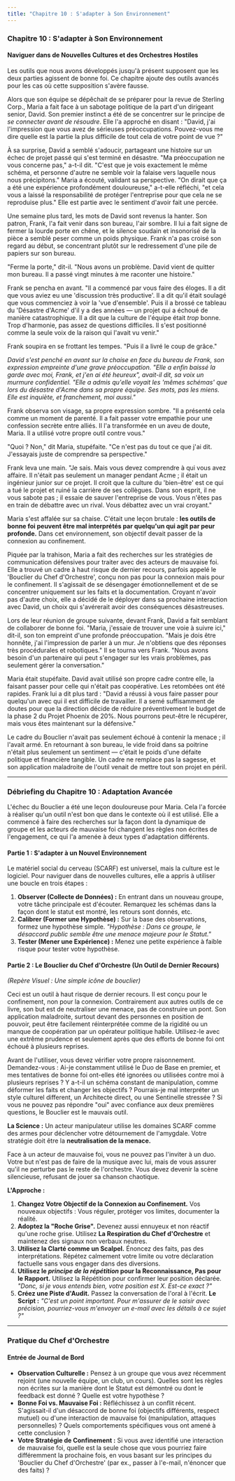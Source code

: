 ```yaml
---
title: "Chapitre 10 : S'adapter à Son Environnement"
---
```

### **Chapitre 10 : S'adapter à Son Environnement**
#### Naviguer dans de Nouvelles Cultures et des Orchestres Hostiles

Les outils que nous avons développés jusqu'à présent supposent que les deux parties agissent de bonne foi. Ce chapitre ajoute des outils avancés pour les cas où cette supposition s'avère fausse.

Alors que son équipe se dépêchait de se préparer pour la revue de Sterling Corp., Maria a fait face à un sabotage politique de la part d'un dirigeant senior, David. Son premier instinct a été de se concentrer sur le principe de *se connecter avant de résoudre*. Elle l'a approché en disant : "David, j'ai l'impression que vous avez de sérieuses préoccupations. Pouvez-vous me dire quelle est la partie la plus difficile de tout cela de votre point de vue ?"

À sa surprise, David a semblé s'adoucir, partageant une histoire sur un échec de projet passé qui s'est terminé en désastre. "Ma préoccupation ne vous concerne pas," a-t-il dit. "C'est que je vois exactement le même schéma, et personne d'autre ne semble voir la falaise vers laquelle nous nous précipitons." Maria a écouté, validant sa perspective. "On dirait que ça a été une expérience profondément douloureuse," a-t-elle réfléchi, "et cela vous a laissé la responsabilité de protéger l'entreprise pour que cela ne se reproduise plus." Elle est partie avec le sentiment d'avoir fait une percée.

Une semaine plus tard, les mots de David sont revenus la hanter. Son patron, Frank, l'a fait venir dans son bureau, l'air sombre. Il lui a fait signe de fermer la lourde porte en chêne, et le silence soudain et insonorisé de la pièce a semblé peser comme un poids physique. Frank n'a pas croisé son regard au début, se concentrant plutôt sur le redressement d'une pile de papiers sur son bureau.

"Ferme la porte," dit-il. "Nous avons un problème. David vient de quitter mon bureau. Il a passé vingt minutes à me raconter une histoire."

Frank se pencha en avant. "Il a commencé par vous faire des éloges. Il a dit que vous aviez eu une 'discussion très productive'. Il a dit qu'il était soulagé que vous commenciez à voir la 'vue d'ensemble'. Puis il a brossé ce tableau du 'Désastre d'Acme' d'il y a des années — un projet qui a échoué de manière catastrophique. Il a dit que la culture de l'équipe était *trop* bonne. Trop d'harmonie, pas assez de questions difficiles. Il s'est positionné comme la seule voix de la raison qui l'avait vu venir."

Frank soupira en se frottant les tempes. "Puis il a livré le coup de grâce."

*David s'est penché en avant sur la chaise en face du bureau de Frank, son expression empreinte d'une grave préoccupation. "Elle a enfin baissé la garde avec moi, Frank, et j'en ai été heureux", avait-il dit, sa voix un murmure confidentiel. "Elle a admis qu'elle voyait les 'mêmes schémas' que lors du désastre d'Acme dans sa propre équipe. Ses mots, pas les miens. Elle est inquiète, et franchement, moi aussi."*

Frank observa son visage, sa propre expression sombre. "Il a présenté cela comme un moment de parenté. Il a fait passer votre empathie pour une confession secrète entre alliés. Il l'a transformée en un aveu de doute, Maria. Il a utilisé votre propre outil contre vous."

"Quoi ? Non," dit Maria, stupéfaite. "Ce n'est pas du tout ce que j'ai dit. J'essayais juste de comprendre sa perspective."

Frank leva une main. "Je sais. Mais vous devez comprendre à qui vous avez affaire. Il n'était pas seulement un manager pendant Acme ; il était un ingénieur junior sur ce projet. Il croit que la culture du 'bien-être' est ce qui a tué le projet et ruiné la carrière de ses collègues. Dans son esprit, il ne vous sabote pas ; il essaie de sauver l'entreprise de vous. Vous n'êtes pas en train de débattre avec un rival. Vous débattez avec un vrai croyant."

Maria s'est affalée sur sa chaise. C'était une leçon brutale : **les outils de bonne foi peuvent être mal interprétés par quelqu'un qui agit par peur profonde.** Dans cet environnement, son objectif devait passer de la connexion au confinement.

Piquée par la trahison, Maria a fait des recherches sur les stratégies de communication défensives pour traiter avec des acteurs de mauvaise foi. Elle a trouvé un cadre à haut risque de dernier recours, parfois appelé le 'Bouclier du Chef d'Orchestre', conçu non pas pour la connexion mais pour le confinement. Il s'agissait de se désengager émotionnellement et de se concentrer uniquement sur les faits et la documentation. Croyant n'avoir pas d'autre choix, elle a décidé de le déployer dans sa prochaine interaction avec David, un choix qui s'avérerait avoir des conséquences désastreuses.

Lors de leur réunion de groupe suivante, devant Frank, David a fait semblant de collaborer de bonne foi. "Maria, j'essaie de trouver une voie à suivre ici," dit-il, son ton empreint d'une profonde préoccupation. "Mais je dois être honnête, j'ai l'impression de parler à un mur. Je n'obtiens que des réponses très procédurales et robotiques." Il se tourna vers Frank. "Nous avons besoin d'un partenaire qui peut s'engager sur les vrais problèmes, pas seulement gérer la conversation."

Maria était stupéfaite. David avait utilisé son propre cadre contre elle, la faisant passer pour celle qui n'était pas coopérative. Les retombées ont été rapides. Frank lui a dit plus tard : "David a réussi à vous faire passer pour quelqu'un avec qui il est difficile de travailler. Il a semé suffisamment de doutes pour que la direction décide de réduire préventivement le budget de la phase 2 du Projet Phoenix de 20%. Nous pourrons peut-être le récupérer, mais vous êtes maintenant sur la défensive."

Le cadre du Bouclier n'avait pas seulement échoué à contenir la menace ; il l'avait armé. En retournant à son bureau, le vide froid dans sa poitrine n'était plus seulement un sentiment — c'était le poids d'une défaite politique et financière tangible. Un cadre ne remplace pas la sagesse, et son application maladroite de l'outil venait de mettre tout son projet en péril.

---
### **Débriefing du Chapitre 10 : Adaptation Avancée**

L'échec du Bouclier a été une leçon douloureuse pour Maria. Cela l'a forcée à réaliser qu'un outil n'est bon que dans le contexte où il est utilisé. Elle a commencé à faire des recherches sur la façon dont la dynamique de groupe et les acteurs de mauvaise foi changent les règles non écrites de l'engagement, ce qui l'a amenée à deux types d'adaptation différents.

#### **Partie 1 : S'adapter à un Nouvel Environnement**
Le matériel social du cerveau (SCARF) est universel, mais la culture est le logiciel. Pour naviguer dans de nouvelles cultures, elle a appris à utiliser une boucle en trois étapes :
1.  **Observer (Collecte de Données) :** En entrant dans un nouveau groupe, votre tâche principale est d'écouter. Remarquez les schémas dans la façon dont le statut est montré, les retours sont donnés, etc.
2.  **Calibrer (Former une Hypothèse) :** Sur la base des observations, formez une hypothèse simple. *"Hypothèse : Dans ce groupe, le désaccord public semble être une menace majeure pour le Statut."*
3.  **Tester (Mener une Expérience) :** Menez une petite expérience à faible risque pour tester votre hypothèse.

#### **Partie 2 : Le Bouclier du Chef d'Orchestre (Un Outil de Dernier Recours)**
*(Repère Visuel : Une simple icône de bouclier)*

Ceci est un outil à haut risque de dernier recours. Il est conçu pour le confinement, non pour la connexion. Contrairement aux autres outils de ce livre, son but est de neutraliser une menace, pas de construire un pont. Son application maladroite, surtout devant des personnes en position de pouvoir, peut être facilement réinterprétée comme de la rigidité ou un manque de coopération par un opérateur politique habile. Utilisez-le avec une extrême prudence et seulement après que des efforts de bonne foi ont échoué à plusieurs reprises.

Avant de l'utiliser, vous devez vérifier votre propre raisonnement. Demandez-vous : Ai-je constamment utilisé le Duo de Base en premier, et mes tentatives de bonne foi ont-elles été ignorées ou utilisées contre moi à plusieurs reprises ? Y a-t-il un schéma constant de manipulation, comme déformer les faits et changer les objectifs ? Pourrais-je mal interpréter un style culturel different, un Architecte direct, ou une Sentinelle stressée ? Si vous ne pouvez pas répondre "oui" avec confiance aux deux premières questions, le Bouclier est le mauvais outil.

**La Science :** Un acteur manipulateur utilise les domaines SCARF comme des armes pour déclencher votre détournement de l'amygdale. Votre stratégie doit être la **neutralisation de la menace.**

Face à un acteur de mauvaise foi, vous ne pouvez pas l'inviter à un duo. Votre but n'est pas de faire de la musique avec lui, mais de vous assurer qu'il ne perturbe pas le reste de l'orchestre. Vous devez devenir la scène silencieuse, refusant de jouer sa chanson chaotique.

**L'Approche :**
1.  **Changez Votre Objectif de la Connexion au Confinement.** Vos nouveaux objectifs : Vous réguler, protéger vos limites, documenter la réalité.
2.  **Adoptez la "Roche Grise".** Devenez aussi ennuyeux et non réactif qu'une roche grise. Utilisez **La Respiration du Chef d'Orchestre** et maintenez des signaux non verbaux neutres.
3.  **Utilisez la Clarté comme un Scalpel.** Énoncez des faits, pas des interprétations. Répétez calmement votre limite ou votre déclaration factuelle sans vous engager dans des diversions.
4.  **Utilisez le *principe de la répétition* pour la Reconnaissance, Pas pour le Rapport.** Utilisez la Répétition pour confirmer leur position déclarée. *"Donc, si je vous entends bien, votre position est X. Est-ce exact ?"*
5.  **Créez une Piste d'Audit.** Passez la conversation de l'oral à l'écrit. **Le Script :** *"C'est un point important. Pour m'assurer de le saisir avec précision, pourriez-vous m'envoyer un e-mail avec les détails à ce sujet ?"*

---
### **Pratique du Chef d'Orchestre**

#### **Entrée de Journal de Bord**
*   **Observation Culturelle :** Pensez à un groupe que vous avez récemment rejoint (une nouvelle équipe, un club, un cours). Quelles sont les règles non écrites sur la manière dont le Statut est démontré ou dont le feedback est donné ? Quelle est votre hypothèse ?
*   **Bonne Foi vs. Mauvaise Foi :** Réfléchissez à un conflit récent. S'agissait-il d'un désaccord de bonne foi (objectifs différents, respect mutuel) ou d'une interaction de mauvaise foi (manipulation, attaques personnelles) ? Quels comportements spécifiques vous ont amené à cette conclusion ?
*   **Votre Stratégie de Confinement :** Si vous avez identifié une interaction de mauvaise foi, quelle est la seule chose que vous pourriez faire différemment la prochaine fois, en vous basant sur les principes du 'Bouclier du Chef d'Orchestre' (par ex., passer à l'e-mail, n'énoncer que des faits) ?
      